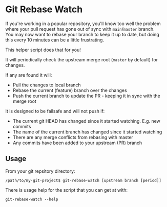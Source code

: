 # Git Rebase Watch

If you're working in a popular repository, you'll know too well the problem where your pull request has gone out of sync with `main`/`master` branch.  
You may now want to rebase your branch to keep it up to date, but doing this every 10 minutes can be a little frustrating.

This helper script does that for you!

It will periodically check the upstream merge root (`master` by default) for changes.

If any are found it will:

- Pull the changes to local branch
- Rebase the current (feature) branch over the changes
- Push the current branch to update the PR - keeping it in sync with the merge root

It is designed to be failsafe and will not push if:

- The current git HEAD has changed since it started watching. E.g. new commits
- The name of the current branch has changed since it started watching
- There are any merge conflicts from rebasing with master
- Any commits have been added to your upstream (PR) branch

## Usage

From your git repsitory directory:

```shell
/path/to/my-git-project$ git-rebase-watch [upstream branch [period]]
```

There is usage help for the script that you can get at with:

```shell
git-rebase-watch --help
```
